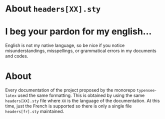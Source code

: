 About `headers[XX].sty`
=======================


I beg your pardon for my english...
===================================

English is not my native language, so be nice if you notice misunderstandings, misspellings, or grammatical errors in my documents and codes.


About
=====

Every documentation of the project proposed by the monorepo `typensee-latex` used the same formatting.
This is obtained by using the same `headers[XX].sty` file where `XX` is the language of the documentation.
At this time, just the French is supported so there is only a single file `headers[fr].sty` maintained.


<!-- :version-START: -->
<!-- :version-END: -->
